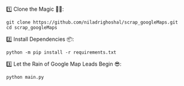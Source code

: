 1️⃣ Clone the Magic 🧙‍♀️:
```shell
git clone https://github.com/niladrighoshal/scrap_googleMaps.git
cd scrap_googleMaps
```
2️⃣ Install Dependencies 📦:
```shell
python -m pip install -r requirements.txt
```
3️⃣ Let the Rain of Google Map Leads Begin 😎:
```shell
python main.py
```
